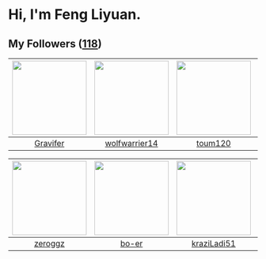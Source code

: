 # Hi, I'm Feng Liyuan.

## My Followers ([118](https://github.com/SunRunAway?tab=followers))

| <img src="https://avatars.githubusercontent.com/u/44160838?v=4" width="150" height="150" /> | <img src="https://avatars.githubusercontent.com/u/74522790?v=4" width="150" height="150" /> | <img src="https://avatars.githubusercontent.com/u/57785890?v=4" width="150" height="150" /> | <img src="https://avatars.githubusercontent.com/u/46620760?v=4" width="150" height="150" /> |
| :-----------------------------------------------------------------------------------------: | :-----------------------------------------------------------------------------------------: | :-----------------------------------------------------------------------------------------: | :-----------------------------------------------------------------------------------------: |
|                           [Gravifer](https://github.com/Gravifer)                           |                      [wolfwarrier14](https://github.com/wolfwarrier14)                      |                            [toum120](https://github.com/toum120)                            |                        [pleiadesian](https://github.com/pleiadesian)                        |

| <img src="https://avatars.githubusercontent.com/u/55519398?v=4" width="150" height="150" /> | <img src="https://avatars.githubusercontent.com/u/49479987?v=4" width="150" height="150" /> | <img src="https://avatars.githubusercontent.com/u/120910584?v=4" width="150" height="150" /> | <img src="https://avatars.githubusercontent.com/u/50138288?v=4" width="150" height="150" /> |
| :-----------------------------------------------------------------------------------------: | :-----------------------------------------------------------------------------------------: | :------------------------------------------------------------------------------------------: | :-----------------------------------------------------------------------------------------: |
|                            [zeroggz](https://github.com/zeroggz)                            |                              [bo-er](https://github.com/bo-er)                              |                         [kraziLadi51](https://github.com/kraziLadi51)                        |                       [xuhuifang996](https://github.com/xuhuifang996)                       |